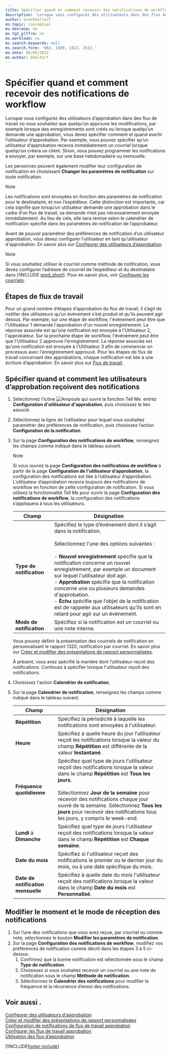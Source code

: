 ```yaml
---
title: Spécifier quand et comment recevoir des notifications de workflow
description: 'Lorsque vous configurez des utilisateurs dans des flux de travails d’approbation, vous pouvez spécifier comment et quand chaque utilisateur d’approbation reçoit des notifications.'
author: brentholtorf
ms.topic: conceptual
ms.devlang: na
ms.tgt_pltfrm: na
ms.workload: na
ms.search.keywords: null
ms.search.form: '663, 1500, 1512, 1513,'
ms.date: 09/09/2022
ms.author: bholtorf
---
```

# Spécifier quand et comment recevoir des notifications de workflow

Lorsque vous configurez des utilisateurs d’approbation dans des flux de travail où vous souhaitez que quelqu’un approuve les modifications, par exemple lorsque des enregistrements sont créés ou lorsque quelqu’un demande une approbation, vous devez spécifier comment et quand avertir l’utilisateur d’approbation. Par exemple, vous pouvez spécifier qu’un utilisateur d’approbation recevra immédiatement un courriel lorsque quelqu’un créera un client. Sinon, vous pouvez programmer les notifications à envoyer, par exemple, sur une base hebdomadaire ou mensuelle.

Les personnes peuvent également modifier leur configuration de notification en choisissant **Changer les paramètres de notification** sur toute notification.  

> [!NOTE]
> Les notifications sont envoyées en fonction des paramètres de notification pour le destinataire, et non l’expéditeur. Cette distinction est importante, car cela signifie que lorsqu’un utilisateur demande une approbation dans le cadre d’un flux de travail, sa demande n’est pas nécessairement envoyée immédiatement. Au lieu de cela, elle sera remise selon le calendrier de notification spécifié dans les paramètres de notification de l’approbateur.

Avant de pouvoir paramétrer des préférences de notification d’un utilisateur approbation, vous devez configurer l’utilisateur en tant qu’utilisateur d'approbation. En savoir plus sur [Configurer des utilisateurs d’approbation](across-how-to-set-up-approval-users.md).  

> [!NOTE]
> Si vous souhaitez utiliser le courriel comme méthode de notification, vous devez configurer l’adresse de courriel de l’expéditeur et du destinataire dans [!INCLUDE [prod_short](includes/prod_short.md)]. Pour en savoir plus, voir [Configurer les courriels](admin-how-setup-email.md).

## Étapes de flux de travail

Pour un grand nombre d’étapes d’approbation du flux de travail, il s’agit de notifier des utilisateurs qu’un événement s’est produit et qu’ils peuvent agir dessus. Par exemple, sur une étape de workflow, l'événement peut être que l'Utilisateur 1 demande l'approbation d'un nouvel enregistrement. La réponse associée est qu'une notification est envoyée à l'Utilisateur 2, l'approbateur. Sur la prochaine étape de workflow, l'événement peut être que l'Utilisateur 2 approuve l'enregistrement. La réponse associée est qu'une notification est envoyée à l'Utilisateur 3 afin de commencer un processus avec l'enregistrement approuvé. Pour les étapes de flux de travail concernant des approbations, chaque notification est liée à une écriture d’approbation. En savoir plus sur [Flux de travail](across-workflow.md).  

## Spécifier quand et comment les utilisateurs d’approbation reçoivent des notifications  

1. Sélectionnez l’icône ![Ampoule qui ouvre la fonction Tell Me.](media/ui-search/search_small.png "Dites-moi ce que vous voulez faire") entrez **Configuration d'utilisateur d'approbation**, puis choisissez le lien associé.  
2. Sélectionnez la ligne de l’utilisateur pour lequel vous souhaitez paramétrer des préférences de notification, puis choisissez l’action **Configuration de la notification**.  
3. Sur la page **Configuration des notifications de workflow**, renseignez les champs comme indiqué dans le tableau suivant.  

   > [!NOTE]
   > Si vous ouvrez la page **Configuration des notifications de workflow** à partir de la page **Configuration de l'utilisateur d’approbation**, la configuration des notifications est liée à l’utilisateur d’approbation. L’utilisateur d’approbation recevra toujours des notifications de workflow en fonction de cette configuration de notification. Si vous utilisez la fonctionnalité *Tell Me* pour ouvrir la page **Configuration des notifications de workflow**, la configuration des notifications s’appliquera à tous les utilisateurs.

   |Champ|Désignation|
   |-----|-----------|
   |**Type de notification**|Spécifiez le type d’événement dont il s’agit dans la notification.<br /><br /> Sélectionnez l'une des options suivantes :<br /><br /> -   **Nouvel enregistrement** spécifie que la notification concerne un nouvel enregistrement, par exemple un document sur lequel l'utilisateur doit agir.<br />-   **Approbation** spécifie que la notification concerne une ou plusieurs demandes d'approbation.<br />-   **Échu** spécifie que l’objet de la notification est de rappeler aux utilisateurs qu’ils sont en retard pour agir sur un événement.|
   |**Mode de notification**|Spécifiez si la notification est un courriel ou une note interne.|

   Vous pouvez définir la présentation des courriels de notification en personnalisant le rapport 1320, notification par courriel. En savoir plus sur [Créer et modifier des présentations de rapport personnalisées](ui-how-create-custom-report-layout.md).

   À présent, vous avez spécifié la manière dont l’utilisateur reçoit des notifications. Continuez à spécifier lorsque l'utilisateur reçoit des notifications.  
4. Choisissez l'action **Calendrier de notification**.  
5. Sur la page **Calendrier de notification**, renseignez les champs comme indiqué dans le tableau suivant.  

   |Champ|Désignation|
   |-----|-----------|
   |**Répétition**|Spécifiez la périodicité à laquelle les notifications sont envoyées à l'utilisateur.|
   |**Heure**|Spécifiez à quelle heure du jour l’utilisateur reçoit les notifications lorsque la valeur du champ **Répétition** est différente de la valeur **Instantané**.|
   |**Fréquence quotidienne**|Spécifiez quel type de jours l'utilisateur reçoit des notifications lorsque la valeur dans le champ **Répétition** est **Tous les jours**.<br /><br /> Sélectionnez **Jour de la semaine** pour recevoir des notifications chaque jour ouvré de la semaine. Sélectionnez **Tous les jours** pour recevoir des notifications tous les jours, y compris le week-end.|
   |**Lundi** à **Dimanche**|Spécifiez quel type de jours l'utilisateur reçoit des notifications lorsque la valeur dans le champ **Répétition** est **Chaque semaine**.|
   |**Date du mois**|Spécifiez si l'utilisateur reçoit des notifications le premier ou le dernier jour du mois, ou à une date spécifique du mois.|
   |**Date de notification mensuelle**|Spécifiez à quelle date du mois l'utilisateur reçoit des notifications lorsque la valeur dans le champ **Date du mois** est **Personnalisé**.|

## Modifier le moment et le mode de réception des notifications

1. Sur l’une des notifications que vous avez reçue, par courriel ou comme note, sélectionnez le bouton **Modifier les paramètres de notification**.  
2. Sur la page **Configuration des notifications de workflow**, modifiez vos préférences de notification comme décrit dans les étapes 3 à 5 ci-dessus.
   1. Confirmez que la bonne notification est sélectionnée sous le champ **Type de notification**.
   2. Choisissez si vous souhaitez recevoir un courriel ou une note de notification sous le champ **Méthode de notification**.
   3. Sélectionnez le **Calendrier des notifications** pour modifier la fréquence et la récurrence d’envoi des notifications.

## Voir aussi .

[Configurer des utilisateurs d'approbation](across-how-to-set-up-approval-users.md)  
[Créer et modifier des présentations de rapport personnalisées](ui-how-create-custom-report-layout.md)  
[Configuration de notifications de flux de travail approbation](across-setting-up-workflow-notifications.md)  
[Configurer les flux de travail approbation](across-set-up-workflows.md)  
[Utilisation des flux d’approbation](across-use-workflows.md)

[!INCLUDE[footer-include](includes/footer-banner.md)]
